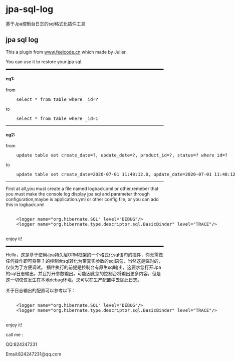 # jpa-sql-log
基于Jpa控制台日志的sql格式化插件工具


<h2>jpa sql log</h2>
    <p>This a plugin from <a href="http://www.feelcode.cn">www.feelcode.cn</a> which made by Juiler.</p>
    <p>You can use it to restore your jpa sql.</p>
    <hr style="border-bottom:3px double;">
    <h4>eg1:</h4>
    <p> from </p>
    <xmp>    select * from table where _id=?</xmp>
    <p> to </p>
    <xmp>    select * from table where _id=1</xmp>
    <hr>
    <h4>eg2:</h4>
    <p> from </p>
    <xmp>    update table set create_date=?, update_date=?, product_id=?, status=? where id=?</xmp>
    <p> to </p>
    <xmp>    update table set create_date=2020-07-01 11:48:12.0, update_date=2020-07-01 11:48:12.0, product_id=1, status=0 where id=1</xmp>
    <hr>
    <p>First at all,you must create a file named logback.xml or other,remeber that you must make the console log display jpa sql and parameter through configuration,maybe is application.yml or other config file, or you can add this in logback.xml</p>
    <xmp>
    <logger name="org.hibernate.SQL" level="DEBUG"/>
    <logger name="org.hibernate.type.descriptor.sql.BasicBinder" level="TRACE"/>
    </xmp>
    <p>enjoy it!</p>
    <hr style="border-bottom:3px double;">
    <p>Hello，这是基于使用Jpa持久层ORM框架的一个格式化sql语句的插件，你无需做任何操作即可将带 ? 的控制台sql转化为带真实参数的sql语句，当然这是临时的，仅仅为了方便调试。
    插件执行的前提是控制台有原生sql输出，这要求您打开Jpa的sql日志输出，并且打开参数输出，可能因此您的控制台将输出更多内容，但是这一切仅仅发生在本地debug环境。您可以在生产配置中去除此日志。</p>
    <p>关于日志输出的配置可以参考以下：</p>
    <xmp>
    <logger name="org.hibernate.SQL" level="DEBUG"/>
    <logger name="org.hibernate.type.descriptor.sql.BasicBinder" level="TRACE"/>
    </xmp>
    <p>enjoy it!</p>
    <p>call me :</p>
    <p>QQ:824247231</p>
    <p>Email:824247231@qq.com</p>
